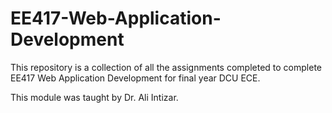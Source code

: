 # EE417-Web-Application-Development #

This repository is a collection of all the assignments completed to complete EE417 Web Application Development for final year DCU ECE. 

This module was taught by Dr. Ali Intizar.
